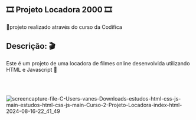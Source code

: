 🎞️ Projeto Locadora 2000 🎞️
-------------------------------------------------------

🚩projeto realizado através do curso da Codifica

 ## Descrição: 🎬
 Este é um projeto de uma locadora de filmes online desenvolvida utilizando HTML e Javascript 📼

 <br>
 <br>

 
![screencapture-file-C-Users-vanes-Downloads-estudos-html-css-js-main-estudos-html-css-js-main-Curso-2-Projeto-Locadora-index-html-2024-08-16-22_41_49](https://github.com/user-attachments/assets/d4ff96ac-9728-4ccd-a21e-70507b175146)
